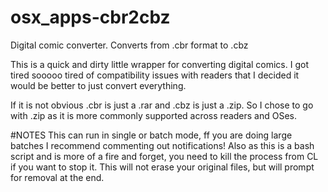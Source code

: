 # osx_apps-cbr2cbz
Digital comic converter. Converts from .cbr format to .cbz

This is a quick and dirty little wrapper for converting digital comics.  I got tired sooooo tired of compatibility issues with readers that I decided it would be better to just convert everything.

If it is not obvious .cbr is just a .rar and .cbz is just a .zip.  So I chose to go with .zip as it is more commonly supported across readers and OSes.

#NOTES
This can run in single or batch mode, ff you are doing large batches I recommend commenting out notifications!  Also as this is a bash script and is more of a fire and forget, you need to kill the process from CL if you want to stop it.  This will not erase your original files, but will prompt for removal at the end.
